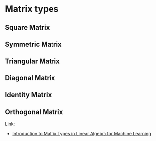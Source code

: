 # Matrix types

## Square Matrix

## Symmetric Matrix

## Triangular Matrix

## Diagonal Matrix

## Identity Matrix

## Orthogonal Matrix

Link:  
- [Introduction to Matrix Types in Linear Algebra for Machine Learning](https://machinelearningmastery.com/introduction-to-types-of-matrices-in-linear-algebra/)

